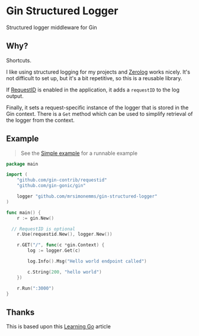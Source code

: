 # Gin Structured Logger

Structured logger middleware for Gin

## Why?

Shortcuts.

I like using structured logging for my projects and [Zerolog](https://github.com/rs/zerolog)
works nicely. It's not difficult to set up, but it's a bit repetitive, so this is a reusable
library.

If [RequestID](https://github.com/gin-contrib/requestid) is enabled in the application, it
adds a `requestID` to the log output.

Finally, it sets a request-specific instance of the logger that is stored in the Gin context.
There is a `Get` method which can be used to simplify retrieval of the logger from the context.

## Example

> See the [Simple example](./examples//simple) for a runnable example

```go
package main

import (
	"github.com/gin-contrib/requestid"
	"github.com/gin-gonic/gin"

	logger "github.com/mrsimonemms/gin-structured-logger"
)

func main() {
	r := gin.New()

  // RequestID is optional
	r.Use(requestid.New(), logger.New())

	r.GET("/", func(c *gin.Context) {
		log := logger.Get(c)

		log.Info().Msg("Hello world endpoint called")

		c.String(200, "hello world")
	})

	r.Run(":3000")
}
```

## Thanks

This is based upon this [Learning Go](https://learninggolang.com/it5-gin-structured-logging.html)
article
